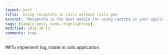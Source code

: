 ```yaml
---
layout: post
title:  Using recaptcha in rails without rails gem
excerpt: "Recaptcha is the best module for using captcha in your application"
tags: [sample post, code, highlighting]
modified: 2015-10-13
comments: true
---
```


##To implement log_rotate in rails application
